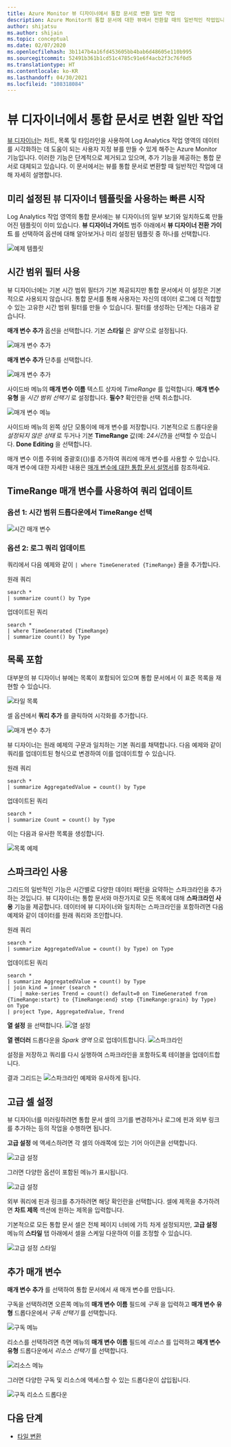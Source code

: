 ```yaml
---
title: Azure Monitor 뷰 디자이너에서 통합 문서로 변환 일반 작업
description: Azure Monitor의 통합 문서에 대한 뷰에서 전환할 때의 일반적인 작업입니다.
author: shijatsu
ms.author: shijain
ms.topic: conceptual
ms.date: 02/07/2020
ms.openlocfilehash: 3b1147b4a16fd453605bb4bab6d48605e110b995
ms.sourcegitcommit: 52491b361b1cd51c4785c91e6f4acb2f3c76f0d5
ms.translationtype: HT
ms.contentlocale: ko-KR
ms.lasthandoff: 04/30/2021
ms.locfileid: "108318084"
---
```

# <a name="view-designer-to-workbooks-conversion-common-tasks"></a>뷰 디자이너에서 통합 문서로 변환 일반 작업
[뷰 디자이너](view-designer.md)는 차트, 목록 및 타임라인을 사용하여 Log Analytics 작업 영역의 데이터를 시각화하는 데 도움이 되는 사용자 지정 뷰를 만들 수 있게 해주는 Azure Monitor 기능입니다. 이러한 기능은 단계적으로 제거되고 있으며, 추가 기능을 제공하는 통합 문서로 대체되고 있습니다. 이 문서에서는 뷰를 통합 문서로 변환할 때 일반적인 작업에 대해 자세히 설명합니다.


## <a name="quickstart-with-preset-view-designer-templates"></a>미리 설정된 뷰 디자이너 템플릿을 사용하는 빠른 시작

Log Analytics 작업 영역의 통합 문서에는 뷰 디자이너의 일부 보기와 일치하도록 만들어진 템플릿이 이미 있습니다. **뷰 디자이너 가이드** 범주 아래에서 **뷰 디자이너 전환 가이드** 를 선택하여 옵션에 대해 알아보거나 미리 설정된 템플릿 중 하나를 선택합니다.

![예제 템플릿](media/view-designer-conversion-tasks/templates.png)

## <a name="enabling-time-range-filter"></a>시간 범위 필터 사용
뷰 디자이너에는 기본 시간 범위 필터가 기본 제공되지만 통합 문서에서 이 설정은 기본적으로 사용되지 않습니다. 통합 문서를 통해 사용자는 자신의 데이터 로그에 더 적합할 수 있는 고유한 시간 범위 필터를 만들 수 있습니다. 필터를 생성하는 단계는 다음과 같습니다.

**매개 변수 추가** 옵션을 선택합니다. 기본 **스타일** 은 *알약* 으로 설정됩니다.

![매개 변수 추가](media/view-designer-conversion-tasks/add-param.png)

 **매개 변수 추가** 단추를 선택합니다.

![매개 변수 추가](media/view-designer-conversion-tasks/add-parameter.png)

사이드바 메뉴의 **매개 변수 이름** 텍스트 상자에 *TimeRange* 를 입력합니다. **매개 변수 유형** 을 *시간 범위 선택기* 로 설정합니다. **필수?** 확인란을 선택 취소합니다.

![매개 변수 메뉴](media/view-designer-conversion-tasks/parameter-menu.png)

사이드바 메뉴의 왼쪽 상단 모퉁이에 매개 변수를 저장합니다. 기본적으로 드롭다운을 *설정되지 않은 상태* 로 두거나 기본 **TimeRange** 값(예: *24시간*)을 선택할 수 있습니다. **Done Editing** 을 선택합니다.

매개 변수 이름 주위에 중괄호({})를 추가하여 쿼리에 매개 변수를 사용할 수 있습니다. 매개 변수에 대한 자세한 내용은 [매개 변수에 대한 통합 문서 설명서](https://github.com/microsoft/Application-Insights-Workbooks/blob/master/Documentation/Parameters/Parameters.md)를 참조하세요.

## <a name="updating-queries-with-the-timerange-parameter"></a>TimeRange 매개 변수를 사용하여 쿼리 업데이트

### <a name="option-1-select-timerange-from-the-time-range-dropdown"></a>옵션 1: 시간 범위 드롭다운에서 TimeRange 선택

![시간 매개 변수](media/view-designer-conversion-tasks/time-parameter.png)

### <a name="option-2-update-your-log-queries"></a>옵션 2: 로그 쿼리 업데이트

쿼리에서 다음 예제와 같이 `| where TimeGenerated {TimeRange}` 줄을 추가합니다.

원래 쿼리
```KQL
search * 
| summarize count() by Type
```

업데이트된 쿼리
```KQL
search * 
| where TimeGenerated {TimeRange} 
| summarize count() by Type
```

## <a name="including-a-list"></a>목록 포함
대부분의 뷰 디자이너 뷰에는 목록이 포함되어 있으며 통합 문서에서 이 표준 목록을 재현할 수 있습니다.

![타일 목록](media/view-designer-conversion-tasks/tile-list.png)

셀 옵션에서 **쿼리 추가** 를 클릭하여 시각화를 추가합니다.

![매개 변수 추가](media/view-designer-conversion-tasks/add-param.png)

뷰 디자이너는 원래 예제의 구문과 일치하는 기본 쿼리를 채택합니다. 다음 예제와 같이 쿼리를 업데이트된 형식으로 변경하여 이를 업데이트할 수 있습니다.

원래 쿼리
```KQL
search * 
| summarize AggregatedValue = count() by Type
```

업데이트된 쿼리
```KQL
search * 
| summarize Count = count() by Type
```

이는 다음과 유사한 목록을 생성합니다.

![목록 예제](media/view-designer-conversion-tasks/list-example.png)

## <a name="enabling-sparklines"></a>스파크라인 사용
그리드의 일반적인 기능은 시간별로 다양한 데이터 패턴을 요약하는 스파크라인을 추가하는 것입니다. 뷰 디자이너는 통합 문서와 마찬가지로 모든 목록에 대해 **스파크라인 사용** 기능을 제공합니다. 데이터에 뷰 디자이너와 일치하는 스파크라인을 포함하려면 다음 예제와 같이 데이터를 원래 쿼리와 조인합니다.

원래 쿼리
```KQL
search *
| summarize AggregatedValue = count() by Type) on Type
```

업데이트된 쿼리
```KQL
search * 
| summarize AggregatedValue = count() by Type
| join kind = inner (search * 
    | make-series Trend = count() default=0 on TimeGenerated from {TimeRange:start} to {TimeRange:end} step {TimeRange:grain} by Type) on Type
| project Type, AggregatedValue, Trend
```

**열 설정** 을 선택합니다.
![열 설정](media/view-designer-conversion-tasks/column-settings.png)

**열 렌더러** 드롭다운을 *Spark 영역* 으로 업데이트합니다.
![스파크라인](media/view-designer-conversion-tasks/sparkline.png)

설정을 저장하고 쿼리를 다시 실행하여 스파크라인을 포함하도록 테이블을 업데이트합니다.

결과 그리드는 ![스파크라인 예제](media/view-designer-conversion-tasks/sparkline-example.png)와 유사하게 됩니다.

## <a name="advanced-cell-settings"></a>고급 셀 설정
뷰 디자이너를 미러링하려면 통합 문서 셀의 크기를 변경하거나 로그에 핀과 외부 링크를 추가하는 등의 작업을 수행하면 됩니다.

**고급 설정** 에 액세스하려면 각 셀의 아래쪽에 있는 기어 아이콘을 선택합니다.

![고급 설정](media/view-designer-conversion-tasks/advanced-settings.png)

그러면 다양한 옵션이 포함된 메뉴가 표시됩니다.

![고급 설정](media/view-designer-conversion-tasks/advanced-settings-settings.png)

외부 쿼리에 핀과 링크를 추가하려면 해당 확인란을 선택합니다. 셀에 제목을 추가하려면 **차트 제목** 섹션에 원하는 제목을 입력합니다.

기본적으로 모든 통합 문서 셀은 전체 페이지 너비에 가득 차게 설정되지만, **고급 설정** 메뉴의 **스타일** 탭 아래에서 셀을 스케일 다운하여 이를 조정할 수 있습니다.

![고급 설정 스타일](media/view-designer-conversion-tasks/advanced-settings-style.png)

 
## <a name="additional-parameters"></a>추가 매개 변수
**매개 변수 추가** 를 선택하여 통합 문서에서 새 매개 변수를 만듭니다. 

구독을 선택하려면 오른쪽 메뉴의 **매개 변수 이름** 필드에 *구독* 을 입력하고 **매개 변수 유형** 드롭다운에서 *구독 선택기* 를 선택합니다.

![구독 메뉴](media/view-designer-conversion-tasks/subscription-filter.png)

리소스를 선택하려면 측면 메뉴의 **매개 변수 이름** 필드에 *리소스* 를 입력하고 **매개 변수 유형** 드롭다운에서 *리소스 선택기* 를 선택합니다.

![리소스 메뉴](media/view-designer-conversion-tasks/resource-filter.png)

그러면 다양한 구독 및 리소스에 액세스할 수 있는 드롭다운이 삽입됩니다.

![구독 리소스 드롭다운](media/view-designer-conversion-tasks/subscription-resource.png)


## <a name="next-steps"></a>다음 단계
- [타일 변환](view-designer-conversion-tiles.md)

